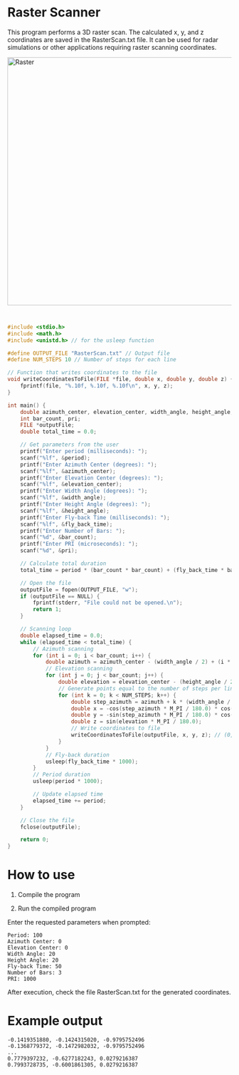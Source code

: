 # Raster Scanner
This program performs a 3D raster scan. The calculated x, y, and z coordinates are saved in the RasterScan.txt file. It can be used for radar simulations or other applications requiring raster scanning coordinates.


<img width="600" height="557" alt="Raster" src="https://github.com/user-attachments/assets/91db04f8-1f77-4598-898c-11a8a39dd7fc" />


```cpp


#include <stdio.h>
#include <math.h>
#include <unistd.h> // for the usleep function

#define OUTPUT_FILE "RasterScan.txt" // Output file
#define NUM_STEPS 10 // Number of steps for each line

// Function that writes coordinates to the file
void writeCoordinatesToFile(FILE *file, double x, double y, double z) {
    fprintf(file, "%.10f, %.10f, %.10f\n", x, y, z);
}

int main() {
    double azimuth_center, elevation_center, width_angle, height_angle, fly_back_time, period;
    int bar_count, pri;
    FILE *outputFile;
    double total_time = 0.0;

    // Get parameters from the user
    printf("Enter period (milliseconds): ");
    scanf("%lf", &period);
    printf("Enter Azimuth Center (degrees): ");
    scanf("%lf", &azimuth_center);
    printf("Enter Elevation Center (degrees): ");
    scanf("%lf", &elevation_center);
    printf("Enter Width Angle (degrees): ");
    scanf("%lf", &width_angle);
    printf("Enter Height Angle (degrees): ");
    scanf("%lf", &height_angle);
    printf("Enter Fly-back Time (milliseconds): ");
    scanf("%lf", &fly_back_time);
    printf("Enter Number of Bars: ");
    scanf("%d", &bar_count);
    printf("Enter PRI (microseconds): ");
    scanf("%d", &pri);

    // Calculate total duration
    total_time = period * (bar_count * bar_count) + (fly_back_time * bar_count);

    // Open the file
    outputFile = fopen(OUTPUT_FILE, "w");
    if (outputFile == NULL) {
        fprintf(stderr, "File could not be opened.\n");
        return 1;
    }

    // Scanning loop
    double elapsed_time = 0.0;
    while (elapsed_time < total_time) {
        // Azimuth scanning
        for (int i = 0; i < bar_count; i++) {
            double azimuth = azimuth_center - (width_angle / 2) + (i * width_angle / (bar_count - 1));
            // Elevation scanning
            for (int j = 0; j < bar_count; j++) {
                double elevation = elevation_center - (height_angle / 2) + (j * height_angle / (bar_count - 1));
                // Generate points equal to the number of steps per line
                for (int k = 0; k < NUM_STEPS; k++) {
                    double step_azimuth = azimuth + k * (width_angle / (bar_count - 1)) / NUM_STEPS;
                    double x = -cos(step_azimuth * M_PI / 180.0) * cos(elevation * M_PI / 180.0); // Invert X coordinate
                    double y = -sin(step_azimuth * M_PI / 180.0) * cos(elevation * M_PI / 180.0); // Invert Y coordinate
                    double z = sin(elevation * M_PI / 180.0);
                    // Write coordinates to file
                    writeCoordinatesToFile(outputFile, x, y, z); // (0,0,0) can be used as the starting point
                }
            }
            // Fly-back duration
            usleep(fly_back_time * 1000);
        }
        // Period duration
        usleep(period * 1000);

        // Update elapsed time
        elapsed_time += period;
    }

    // Close the file
    fclose(outputFile);

    return 0;
}

```

# How to use

1. Compile the program

2. Run the compiled program

Enter the requested parameters when prompted:

```
Period: 100
Azimuth Center: 0
Elevation Center: 0
Width Angle: 20
Height Angle: 20
Fly-back Time: 50
Number of Bars: 3
PRI: 1000
```

After execution, check the file RasterScan.txt for the generated coordinates.

# Example output

```
-0.1419351880, -0.1424315020, -0.9795752496
-0.1368779372, -0.1472982032, -0.9795752496
...
0.7779397232, -0.6277182243, 0.0279216387
0.7993728735, -0.6001861305, 0.0279216387
```




